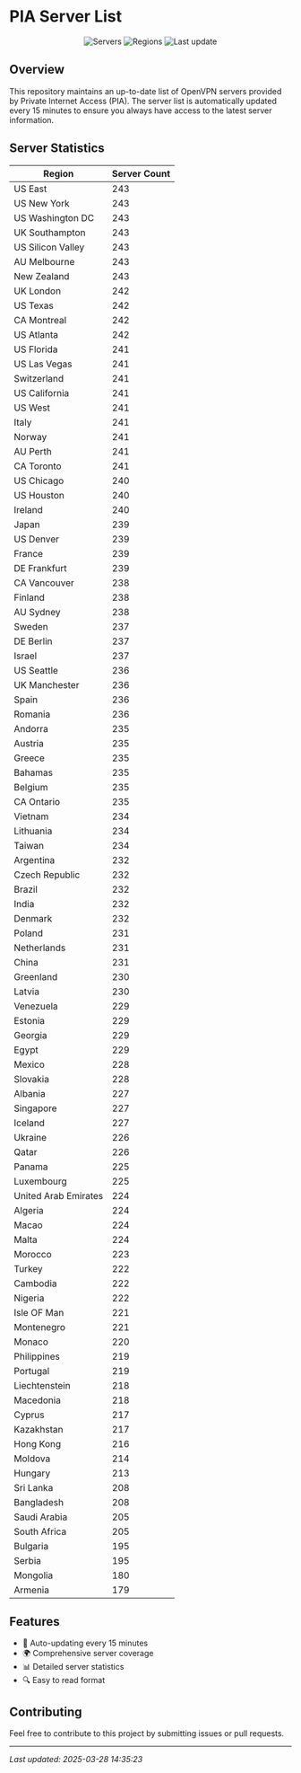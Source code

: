 # PIA Server List

<div align="center">

![Servers](https://img.shields.io/badge/servers-22,236-blue)
![Regions](https://img.shields.io/badge/regions-97-blue)
![Last update](https://img.shields.io/badge/Last_Updated-March_28_2025_09:35_EST-blue)

</div>

## Overview
This repository maintains an up-to-date list of OpenVPN servers provided by Private Internet Access (PIA). The server list is automatically updated every 15 minutes to ensure you always have access to the latest server information.

## Server Statistics
| Region | Server Count |
|--------|--------------|
| US East                        | 243          |
| US New York                    | 243          |
| US Washington DC               | 243          |
| UK Southampton                 | 243          |
| US Silicon Valley              | 243          |
| AU Melbourne                   | 243          |
| New Zealand                    | 243          |
| UK London                      | 242          |
| US Texas                       | 242          |
| CA Montreal                    | 242          |
| US Atlanta                     | 242          |
| US Florida                     | 241          |
| US Las Vegas                   | 241          |
| Switzerland                    | 241          |
| US California                  | 241          |
| US West                        | 241          |
| Italy                          | 241          |
| Norway                         | 241          |
| AU Perth                       | 241          |
| CA Toronto                     | 241          |
| US Chicago                     | 240          |
| US Houston                     | 240          |
| Ireland                        | 240          |
| Japan                          | 239          |
| US Denver                      | 239          |
| France                         | 239          |
| DE Frankfurt                   | 239          |
| CA Vancouver                   | 238          |
| Finland                        | 238          |
| AU Sydney                      | 238          |
| Sweden                         | 237          |
| DE Berlin                      | 237          |
| Israel                         | 237          |
| US Seattle                     | 236          |
| UK Manchester                  | 236          |
| Spain                          | 236          |
| Romania                        | 236          |
| Andorra                        | 235          |
| Austria                        | 235          |
| Greece                         | 235          |
| Bahamas                        | 235          |
| Belgium                        | 235          |
| CA Ontario                     | 235          |
| Vietnam                        | 234          |
| Lithuania                      | 234          |
| Taiwan                         | 234          |
| Argentina                      | 232          |
| Czech Republic                 | 232          |
| Brazil                         | 232          |
| India                          | 232          |
| Denmark                        | 232          |
| Poland                         | 231          |
| Netherlands                    | 231          |
| China                          | 231          |
| Greenland                      | 230          |
| Latvia                         | 230          |
| Venezuela                      | 229          |
| Estonia                        | 229          |
| Georgia                        | 229          |
| Egypt                          | 229          |
| Mexico                         | 228          |
| Slovakia                       | 228          |
| Albania                        | 227          |
| Singapore                      | 227          |
| Iceland                        | 227          |
| Ukraine                        | 226          |
| Qatar                          | 226          |
| Panama                         | 225          |
| Luxembourg                     | 225          |
| United Arab Emirates           | 224          |
| Algeria                        | 224          |
| Macao                          | 224          |
| Malta                          | 224          |
| Morocco                        | 223          |
| Turkey                         | 222          |
| Cambodia                       | 222          |
| Nigeria                        | 222          |
| Isle OF Man                    | 221          |
| Montenegro                     | 221          |
| Monaco                         | 220          |
| Philippines                    | 219          |
| Portugal                       | 219          |
| Liechtenstein                  | 218          |
| Macedonia                      | 218          |
| Cyprus                         | 217          |
| Kazakhstan                     | 217          |
| Hong Kong                      | 216          |
| Moldova                        | 214          |
| Hungary                        | 213          |
| Sri Lanka                      | 208          |
| Bangladesh                     | 208          |
| Saudi Arabia                   | 205          |
| South Africa                   | 205          |
| Bulgaria                       | 195          |
| Serbia                         | 195          |
| Mongolia                       | 180          |
| Armenia                        | 179          |

## Features
- 🔄 Auto-updating every 15 minutes
- 🌍 Comprehensive server coverage
- 📊 Detailed server statistics
- 🔍 Easy to read format

## Contributing
Feel free to contribute to this project by submitting issues or pull requests.

---
*Last updated: 2025-03-28 14:35:23*